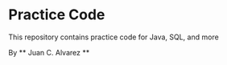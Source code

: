 # Practice Code

This repository contains practice code for Java, SQL, and more

By ** Juan C. Alvarez **
